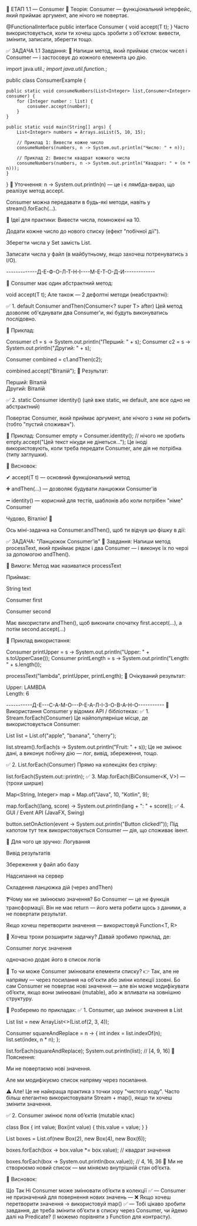 🔹 ЕТАП 1.1 — Consumer<T>
📘 Теорія:
Consumer<T> — функціональний інтерфейс, який приймає аргумент,
але нічого не повертає.

@FunctionalInterface
public interface Consumer<T> {
void accept(T t);
}
Часто використовується, коли ти хочеш щось зробити з об'єктом:
вивести, змінити, записати, зберегти тощо.



✅ ЗАДАЧА 1.1
Завдання: 🔹 Напиши метод, який приймає список чисел
і Consumer<Integer> — і застосовує до кожного елемента цю дію.

import java.util.*;
import java.util.function.*;

public class ConsumerExample {

    public static void consumeNumbers(List<Integer> list,Consumer<Integer> consumer) {
        for (Integer number : list) {
            consumer.accept(number);
        }
    }

    public static void main(String[] args) {
        List<Integer> numbers = Arrays.asList(5, 10, 15);

        // Приклад 1: Вивести кожне число
        consumeNumbers(numbers, n -> System.out.println("Число: " + n));

        // Приклад 2: Вивести квадрат кожного числа
        consumeNumbers(numbers, n -> System.out.println("Квадрат: " + (n * n)));
    }
}
🧠 Уточнення:
n -> System.out.println(n) — це і є лямбда-вираз, що реалізує метод accept.

Consumer<Integer> можна передавати в будь-які методи, навіть у stream().forEach(...).

🧩 Ідеї для практики:
Вивести числа, помножені на 10.

Додати кожне число до нового списку (ефект "побічної дії").

Зберегти числа у Set замість List.

Записати числа у файл (в майбутньому, якщо захочеш потренуватись з I/O).


-------------Д-Е-Ф-О-Л-Т-Н-І----М-Е-Т-О-Д-И-------------

🔹 Consumer<T> має один абстрактний метод:

void accept(T t);
Але також — 2 дефолтні методи (неабстрактні):

✅ 1. default Consumer<T> andThen(Consumer<? super T> after)
Цей метод дозволяє об'єднувати два Consumer'и, які будуть 
виконуватись послідовно.

🔧 Приклад:

Consumer<String> c1 = s -> System.out.println("Перший: " + s);
Consumer<String> c2 = s -> System.out.println("Другий: " + s);

Consumer<String> combined = c1.andThen(c2);

combined.accept("Віталій");
🧾 Результат:

Перший: Віталій  
Другий: Віталій

✅ 2. static <T> Consumer<T> identity()
(цей вже static, не default, але все одно не абстрактний)

Повертає Consumer<T>, який приймає аргумент,
але нічого з ним не робить (тобто "пустий споживач").

🔧 Приклад:
Consumer<String> empty = Consumer.identity(); // нічого не зробить
empty.accept("Цей текст нікуди не дінеться...");
Це іноді використовують, коли треба передати Consumer, але дія не потрібна (типу заглушки).

🎯 Висновок:

✔ accept(T t) — основний функціональний метод

➕ andThen(...) — дозволяє будувати ланцюжки Consumer'ів

➖ identity() — корисний для тестів, шаблонів або коли потрібен "німе" Consumer

Чудово, Віталію! 🔧

Ось міні-задачка на Consumer.andThen(), щоб ти відчув цю фішку в дії:






✅ ЗАДАЧА: "Ланцюжок Consumer'ів"
🔹 Завдання: Напиши метод processText, який приймає рядок і два Consumer<String> —
і виконує їх по черзі за допомогою andThen().

📌 Вимоги:
Метод має називатися processText

Приймає:

String text

Consumer<String> first

Consumer<String> second

Має використати andThen(), щоб виконати спочатку first.accept(...), а потім second.accept(...)

🧪 Приклад використання:

Consumer<String> printUpper = s -> System.out.println("Upper: " + s.toUpperCase());
Consumer<String> printLength = s -> System.out.println("Length: " + s.length());

processText("lambda", printUpper, printLength);
🧾 Очікуваний результат:

Upper: LAMBDA  
Length: 6


-----------Д-Е---С-А-М-О---Р-Е-А-Л-І-З-О-В-А-Н-О-----------
🔧 Використання Consumer у відомих API / бібліотеках:
✅ 1. Stream.forEach(Consumer<T>)
Це найпопулярніше місце, де використовується Consumer:

List<String> list = List.of("apple", "banana", "cherry");

list.stream().forEach(s -> System.out.println("Fruit: " + s));
Це не змінює дані, а виконує побічну дію — лог, вивід, збереження, тощо.

✅ 2. List.forEach(Consumer<T>)
Прямо на колекціях без стріму:

list.forEach(System.out::println);
✅ 3. Map.forEach(BiConsumer<K, V>) — (трохи ширше)

Map<String, Integer> map = Map.of("Java", 10, "Kotlin", 9);

map.forEach((lang, score) -> System.out.println(lang + ": " + score));
✅ 4. GUI / Event API (JavaFX, Swing)

button.setOnAction(event -> System.out.println("Button clicked!"));
Під капотом тут теж використовується Consumer<Event> — дія, що споживає івент.

🧠 Для чого це зручно:
Логування

Вивід результатів

Збереження у файл або базу

Надсилання на сервер

Складення ланцюжка дій (через andThen)

❓Чому ми не змінюємо значення?
Бо Consumer — це не функція трансформації.
Він не має return — його мета робити щось з даними, а не повертати результат.

Якщо хочеш перетворити значення — використовуй Function<T, R>

📌 Хочеш трохи розширити задачку?
Давай зробимо приклад, де:

Consumer логує значення

одночасно додає його в список логів

🔎 То чи може Consumer змінювати елементи списку?
👉 Так, але не напряму — через посилання на об'єкти або зміни колекції ззовні.
Бо сам Consumer<T> не повертає нові значення — але він може модифікувати об’єкти, якщо вони змінювані (mutable), або ж впливати на зовнішню структуру.

🔧 Розберемо по прикладах:
✅ 1. Consumer, що змінює значення в List<Integer>

List<Integer> list = new ArrayList<>(List.of(2, 3, 4));

Consumer<Integer> squareAndReplace = n -> {
int index = list.indexOf(n);
list.set(index, n * n);
};

list.forEach(squareAndReplace);
System.out.println(list); // [4, 9, 16]
🧠 Пояснення:

Ми не повертаємо нові значення.

Але ми модифікуємо список напряму через посилання.

⚠️ Але! Це не найкраща практика з точки зору "чистого коду".
Часто більш елегантно використовувати Stream + map(), якщо ти хочеш змінити значення.

✅ 2. Consumer змінює поля об’єктів (mutable клас)

class Box {
int value;
Box(int value) { this.value = value; }
}

List<Box> boxes = List.of(new Box(2), new Box(4), new Box(6));

boxes.forEach(box -> box.value *= box.value); // квадрат значення

boxes.forEach(box -> System.out.println(box.value)); // 4, 16, 36
📌 Ми не створюємо новий список — ми міняємо внутрішній стан об’єкта.

🎯 Висновок:

Що	Так	Ні
Consumer може змінювати об’єкти в колекції	✅	—
Consumer не призначений для повернення нових значень	—	❌
Якщо хочеш перетворити значення → використовуй map()	✅	—
Тобі цікаво зробити завдання, де треба змінити об’єкти в списку через Consumer, чи йдемо далі на Predicate?
(І можемо порівняти з Function для контрасту).